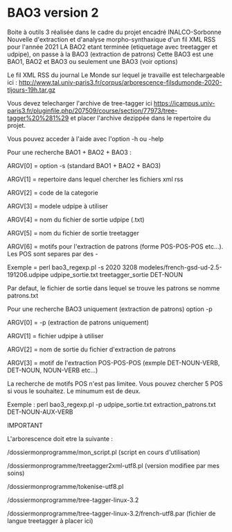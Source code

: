 # BAO3 version 2
Boite à outils 3 réalisée dans le cadre du projet encadré INALCO-Sorbonne Nouvelle d'extraction et d'analyse morpho-synthaxique d'un fil XML RSS pour l'année 2021
LA BAO2 etant terminée (etiquetage avec treetagger et udpipe), on passe à la BAO3 (extraction de patrons)
Cette BAO3 est une BAO1, BAO2 et BAO3 ou seulement une BAO3 (voir options)

Le fil XML RSS du journal Le Monde sur lequel je travaille est telechargeable ici : http://www.tal.univ-paris3.fr/corpus/arborescence-filsdumonde-2020-tljours-19h.tar.gz

Vous devez telecharger l'archive de tree-tagger ici https://icampus.univ-paris3.fr/pluginfile.php/207509/course/section/77973/tree-tagger%20%281%29
et placer l'archive dezippée dans le repertoire du projet.

Vous pouvez acceder à l'aide avec l'option -h ou -help


Pour une recherche BAO1 + BAO2 + BAO3 :


ARGV[0] = option -s (standard BAO1 + BAO2 + BAO3)

ARGV[1] = repertoire dans lequel chercher les fichiers xml rss

ARGV[2] = code de la categorie

ARGV[3] = modele udpipe à utiliser

ARGV[4] = nom du fichier de sortie udpipe (.txt)

ARGV[5] = nom du fichier de sortie treetagger

ARGV[6] = motifs pour l'extraction de patrons (forme POS-POS-POS etc...). Les POS sont separes par des -


Exemple = perl bao3_regexp.pl -s 2020 3208 modeles/french-gsd-ud-2.5-191206.udpipe udpipe_sortie.txt treetagger_sortie DET-NOUN

Par defaut, le fichier de sortie dans lequel se trouve les patrons se nomme patrons.txt



Pour une recherche BAO3 uniquement (extraction de patrons) option -p

ARGV[0] = -p (extraction de patrons uniquement)

ARGV[1] = fichier udpipe à utiliser

ARGV[2] = nom de sortie du fichier d'extraction de patrons

ARGV[3] = motif de l'extraction POS-POS-POS (exmple DET-NOUN-VERB, DET-NOUN, NOUN-VERB etc...)

La recherche de motifs POS n'est pas limitee. Vous pouvez chercher 5 POS si vous le souhaitez. Le minumum est de deux.


Exemple : perl bao3_regexp.pl -p udpipe_sortie.txt extraction_patrons.txt DET-NOUN-AUX-VERB


IMPORTANT


L'arborescence doit etre la suivante : 

/dossiermonprogramme/mon_script.pl (script en cours d'utilisation)

/dossiermonprogramme/treetagger2xml-utf8.pl (version modifiee par mes soins)

/dossiermonprogramme/tokenise-utf8.pl

/dossiermonprogramme/tree-tagger-linux-3.2

/dossiermonprogramme/tree-tagger-linux-3.2/french-utf8.par (fichier de langue treetagger à placer ici)
